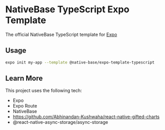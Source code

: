# NativeBase TypeScript Expo Template

The official NativeBase TypeScript template for [Expo](https://docs.expo.io/)

## Usage

```sh
expo init my-app --template @native-base/expo-template-typescript
```

## Learn More
This project uses the following tech:
- Expo
- Expo Route
- NativeBase
- https://github.com/Abhinandan-Kushwaha/react-native-gifted-charts
- @react-native-async-storage/async-storage